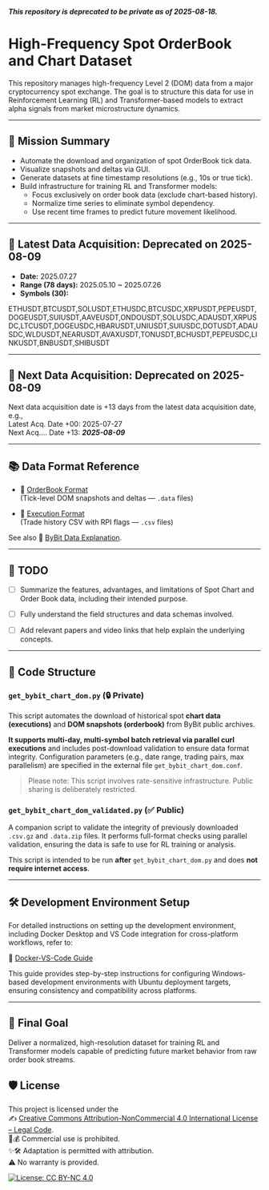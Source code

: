 ***This repository is deprecated to be private as of 2025-08-18.***

# High-Frequency Spot OrderBook and Chart Dataset

This repository manages high-frequency Level 2 (DOM) data 
from a major cryptocurrency spot exchange. The goal is to structure 
this data for use in Reinforcement Learning (RL) and Transformer-based models 
to extract alpha signals from market microstructure dynamics.

---

## 🧭 Mission Summary

- Automate the download and organization of spot OrderBook tick data.
- Visualize snapshots and deltas via GUI.
- Generate datasets at fine timestamp resolutions (e.g., 10s or true tick).
- Build infrastructure for training RL and Transformer models:
  - Focus exclusively on order book data (exclude chart-based history).
  - Normalize time series to eliminate symbol dependency.
  - Use recent time frames to predict future movement likelihood.

---

## 📅 Latest Data Acquisition: Deprecated on 2025-08-09

- **Date:**  2025.07.27  
- **Range (78 days):** 2025.05.10 ~ 2025.07.26  
- **Symbols (30):**

ETHUSDT,BTCUSDT,SOLUSDT,ETHUSDC,BTCUSDC,XRPUSDT,PEPEUSDT,DOGEUSDT,SUIUSDT,AAVEUSDT,ONDOUSDT,SOLUSDC,ADAUSDT,XRPUSDC,LTCUSDT,DOGEUSDC,HBARUSDT,UNIUSDT,SUIUSDC,DOTUSDT,ADAUSDC,WLDUSDT,NEARUSDT,AVAXUSDT,TONUSDT,BCHUSDT,PEPEUSDC,LINKUSDT,BNBUSDT,SHIBUSDT

---

## 📅 Next Data Acquisition: Deprecated on 2025-08-09
Next data acquisition date is +13 days from the latest data acquisition date, e.g.,  
Latest Acq. Date +00: 2025-07-27  
Next Acq.... Date   +13: ***2025-08-09***

---

## 📚 Data Format Reference

- 📘 [OrderBook Format](bybit_orderbook_format.md)  
  (Tick-level DOM snapshots and deltas — `.data` files)

- 📙 [Execution Format](bybit_execution_format.md)  
  (Trade history CSV with RPI flags — `.csv` files)

See also 🔗 [ByBit Data Explanation](https://bybit-exchange.github.io/docs/tax/explain?utm_source=chatgpt.com).

---

## 📝 TODO

- [ ] Summarize the features, advantages, and limitations of Spot Chart and Order Book data, including their intended purpose.
- [ ] Fully understand the field structures and data schemas involved.
- [ ] Add relevant papers and video links that help explain the underlying concepts.


---

## 🔧 Code Structure

### `get_bybit_chart_dom.py` (🔒 Private)

This script automates the download of historical spot **chart data (executions)**
and **DOM snapshots (orderbook)** from ByBit public archives.

**It supports multi-day, multi-symbol batch retrieval via parallel curl executions**
and includes post-download validation to ensure data format integrity.
Configuration parameters (e.g., date range, trading pairs, max parallelism)
are specified in the external file `get_bybit_chart_dom.conf`.

> Please note: This script involves rate-sensitive infrastructure.
> Public sharing is deliberately restricted.

### `get_bybit_chart_dom_validated.py` (✅ Public)

A companion script to validate the integrity of previously downloaded `.csv.gz` and `.data.zip` files.
It performs full-format checks using parallel validation,
ensuring the data is safe to use for RL training or analysis.

This script is intended to be run **after** `get_bybit_chart_dom.py`
and does **not require internet access**.

---

## 🛠️ Development Environment Setup

For detailed instructions on setting up the development environment, including Docker Desktop and VS Code integration for cross-platform workflows, refer to:

📘 [Docker-VS-Code Guide](DOCKER-VS-CODE%20GUIDE.md)

This guide provides step-by-step instructions for configuring Windows-based development environments with Ubuntu deployment targets, ensuring consistency and compatibility across platforms.

---

## 🚀 Final Goal

Deliver a normalized, high-resolution dataset 
for training RL and Transformer models capable of 
predicting future market behavior from raw order book streams.

## 🛡️ License

This project is licensed under the  
✍️ [Creative Commons Attribution-NonCommercial 4.0 International License – Legal Code](https://creativecommons.org/licenses/by-nc/4.0/legalcode).  
🚫💰 Commercial use is prohibited.  
✨🛠️ Adaptation is permitted with attribution.  
⚠️ No warranty is provided.

[![License: CC BY-NC 4.0](https://licensebuttons.net/l/by-nc/4.0/88x31.png)](https://creativecommons.org/licenses/by-nc/4.0/legalcode)

